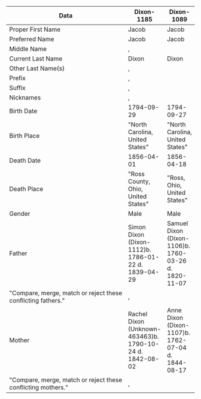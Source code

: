 ﻿Data|Dixon-1185|Dixon-1089
-|-|-|
Proper First Name|Jacob|Jacob
Preferred Name|Jacob|Jacob
Middle Name|,
Current Last Name|Dixon|Dixon
Other Last Name(s)|,
Prefix|,
Suffix|,
Nicknames|,
Birth Date|1794-09-29|1794-09-27
Birth Place|"North Carolina, United States"|"North Carolina, United States"
Death Date|1856-04-01|1856-04-18
Death Place|"Ross County, Ohio, United States"|"Ross, Ohio, United States"
Gender|Male|Male
Father|Simon Dixon (Dixon-1112)b. 1786-01-22 d. 1839-04-29|Samuel Dixon (Dixon-1106)b. 1760-03-26 d. 1820-11-07
"Compare, merge, match or reject these conflicting fathers."|,
Mother|Rachel Dixon (Unknown-463463)b. 1790-10-24 d. 1842-08-02|Anne Dixon (Dixon-1107)b. 1762-07-04 d. 1844-08-17
"Compare, merge, match or reject these conflicting mothers."|,